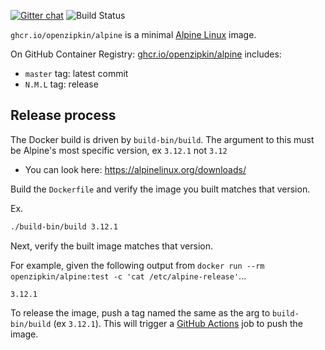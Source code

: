 [![Gitter chat](http://img.shields.io/badge/gitter-join%20chat%20%E2%86%92-brightgreen.svg)](https://gitter.im/openzipkin/zipkin)
![Build Status](https://github.com/openzipkin/docker-alpine/workflows/test/badge.svg)

`ghcr.io/openzipkin/alpine` is a minimal [Alpine Linux](https://alpinelinux.org) image.

On GitHub Container Registry: [ghcr.io/openzipkin/alpine](https://github.com/orgs/openzipkin/packages/container/package/alpine) includes:
 * `master` tag: latest commit
 * `N.M.L` tag: release

## Release process
The Docker build is driven by `build-bin/build`. The argument to this must be Alpine's most specific
version, ex `3.12.1` not `3.12`
 * You can look here: https://alpinelinux.org/downloads/

Build the `Dockerfile` and verify the image you built matches that version.

Ex.
```bash
./build-bin/build 3.12.1
```

Next, verify the built image matches that version.

For example, given the following output from `docker run --rm openzipkin/alpine:test -c 'cat /etc/alpine-release'`...
```
3.12.1
```

To release the image, push a tag named the same as the arg to `build-bin/build` (ex `3.12.1`).
This will trigger a [GitHub Actions](https://github.com/openzipkin/docker-alpine/actions) job to push the image.

